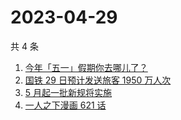 # 2023-04-29

共 4 条

<!-- BEGIN ZHIHUSEARCH -->
<!-- 最后更新时间 Sat Apr 29 2023 18:11:27 GMT+0800 (China Standard Time) -->
1. [今年「五一」假期你去哪儿了？](https://www.zhihu.com/search?q=今年「五一」假期你去哪儿了？)
1. [国铁 29 日预计发送旅客 1950 万人次](https://www.zhihu.com/search?q=国铁%2029%20日预计发送旅客%201950%20万人次)
1. [5 月起一批新规将实施](https://www.zhihu.com/search?q=5%20月起一批新规将实施)
1. [一人之下漫画 621 话](https://www.zhihu.com/search?q=一人之下漫画%20621%20话)
<!-- END ZHIHUSEARCH -->

